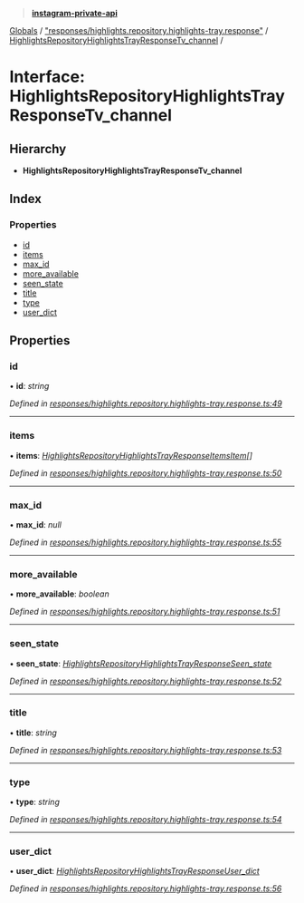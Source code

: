> **[instagram-private-api](../README.md)**

[Globals](../README.md) / ["responses/highlights.repository.highlights-tray.response"](../modules/_responses_highlights_repository_highlights_tray_response_.md) / [HighlightsRepositoryHighlightsTrayResponseTv_channel](_responses_highlights_repository_highlights_tray_response_.highlightsrepositoryhighlightstrayresponsetv_channel.md) /

# Interface: HighlightsRepositoryHighlightsTrayResponseTv_channel

## Hierarchy

* **HighlightsRepositoryHighlightsTrayResponseTv_channel**

## Index

### Properties

* [id](_responses_highlights_repository_highlights_tray_response_.highlightsrepositoryhighlightstrayresponsetv_channel.md#id)
* [items](_responses_highlights_repository_highlights_tray_response_.highlightsrepositoryhighlightstrayresponsetv_channel.md#items)
* [max_id](_responses_highlights_repository_highlights_tray_response_.highlightsrepositoryhighlightstrayresponsetv_channel.md#max_id)
* [more_available](_responses_highlights_repository_highlights_tray_response_.highlightsrepositoryhighlightstrayresponsetv_channel.md#more_available)
* [seen_state](_responses_highlights_repository_highlights_tray_response_.highlightsrepositoryhighlightstrayresponsetv_channel.md#seen_state)
* [title](_responses_highlights_repository_highlights_tray_response_.highlightsrepositoryhighlightstrayresponsetv_channel.md#title)
* [type](_responses_highlights_repository_highlights_tray_response_.highlightsrepositoryhighlightstrayresponsetv_channel.md#type)
* [user_dict](_responses_highlights_repository_highlights_tray_response_.highlightsrepositoryhighlightstrayresponsetv_channel.md#user_dict)

## Properties

###  id

• **id**: *string*

*Defined in [responses/highlights.repository.highlights-tray.response.ts:49](https://github.com/dilame/instagram-private-api/blob/173bc62/src/responses/highlights.repository.highlights-tray.response.ts#L49)*

___

###  items

• **items**: *[HighlightsRepositoryHighlightsTrayResponseItemsItem](_responses_highlights_repository_highlights_tray_response_.highlightsrepositoryhighlightstrayresponseitemsitem.md)[]*

*Defined in [responses/highlights.repository.highlights-tray.response.ts:50](https://github.com/dilame/instagram-private-api/blob/173bc62/src/responses/highlights.repository.highlights-tray.response.ts#L50)*

___

###  max_id

• **max_id**: *null*

*Defined in [responses/highlights.repository.highlights-tray.response.ts:55](https://github.com/dilame/instagram-private-api/blob/173bc62/src/responses/highlights.repository.highlights-tray.response.ts#L55)*

___

###  more_available

• **more_available**: *boolean*

*Defined in [responses/highlights.repository.highlights-tray.response.ts:51](https://github.com/dilame/instagram-private-api/blob/173bc62/src/responses/highlights.repository.highlights-tray.response.ts#L51)*

___

###  seen_state

• **seen_state**: *[HighlightsRepositoryHighlightsTrayResponseSeen_state](_responses_highlights_repository_highlights_tray_response_.highlightsrepositoryhighlightstrayresponseseen_state.md)*

*Defined in [responses/highlights.repository.highlights-tray.response.ts:52](https://github.com/dilame/instagram-private-api/blob/173bc62/src/responses/highlights.repository.highlights-tray.response.ts#L52)*

___

###  title

• **title**: *string*

*Defined in [responses/highlights.repository.highlights-tray.response.ts:53](https://github.com/dilame/instagram-private-api/blob/173bc62/src/responses/highlights.repository.highlights-tray.response.ts#L53)*

___

###  type

• **type**: *string*

*Defined in [responses/highlights.repository.highlights-tray.response.ts:54](https://github.com/dilame/instagram-private-api/blob/173bc62/src/responses/highlights.repository.highlights-tray.response.ts#L54)*

___

###  user_dict

• **user_dict**: *[HighlightsRepositoryHighlightsTrayResponseUser_dict](_responses_highlights_repository_highlights_tray_response_.highlightsrepositoryhighlightstrayresponseuser_dict.md)*

*Defined in [responses/highlights.repository.highlights-tray.response.ts:56](https://github.com/dilame/instagram-private-api/blob/173bc62/src/responses/highlights.repository.highlights-tray.response.ts#L56)*